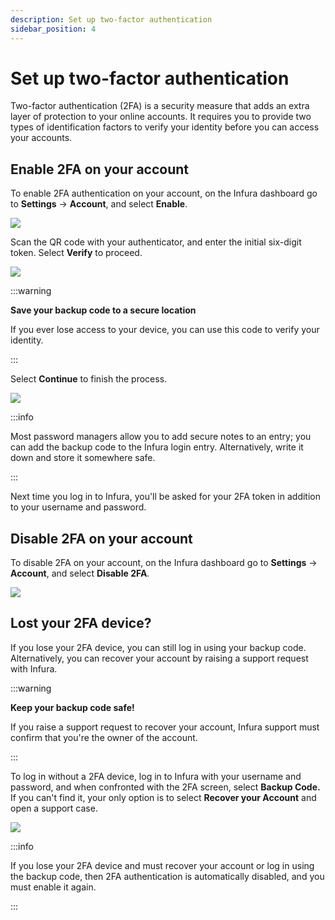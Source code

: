 ```yaml
---
description: Set up two-factor authentication
sidebar_position: 4
---
```


# Set up two-factor authentication

Two-factor authentication (2FA) is a security measure that adds an extra layer of protection to
your online accounts. It requires you to provide two types of identification factors to verify your
identity before you can access your accounts.

## Enable 2FA on your account

To enable 2FA authentication on your account, on the Infura dashboard go to **Settings** -> **Account**, and
select **Enable**.

<div class="left-align-container">
  <div class="img-large">
    <img
      src={require("../../images/enable2fa.png").default}
    />
  </div>
</div>

Scan the QR code with your authenticator, and enter the initial six-digit token. Select **Verify** to proceed.

<div class="left-align-container">
  <div class="img-medium">
    <img
      src={require("../../images/enter_token.png").default}
    />
  </div>
</div>

:::warning

**Save your backup code to a secure location**

If you ever lose access to your device, you can use this code to verify your identity.

:::

Select **Continue** to finish the process.

<div class="left-align-container">
  <div class="img-medium">
    <img
      src={require("../../images/backup_code.png").default}
    />
  </div>
</div>

:::info

Most password managers allow you to add secure notes to an entry; you can add the backup code to the
Infura login entry. Alternatively, write it down and store it somewhere safe.

:::

Next time you log in to Infura, you'll be asked for your 2FA token in addition to your username and password.

## Disable 2FA on your account

To disable 2FA on your account, on the Infura dashboard go to **Settings** -> **Account**, and select **Disable 2FA**.

<div class="left-align-container">
  <div class="img-medium">
    <img
      src={require("../../images/disable2fa.png").default}
    />
  </div>
</div>

## Lost your 2FA device?

If you lose your 2FA device, you can still log in using your backup code. Alternatively, you can recover your account by raising a support request with Infura.

:::warning

**Keep your backup code safe!**

If you raise a support request to recover your account, Infura support must confirm that you're the owner of the account.

:::

To log in without a 2FA device, log in to Infura with your username and password, and when confronted with the 2FA screen, select **Backup Code.** If you can't find it, your only option is to select **Recover your Account** and open a support case.

<div class="left-align-container">
  <div class="img-small">
    <img
      src={require("../../images/login2FA.png").default}
    />
  </div>
</div>

:::info

If you lose your 2FA device and must recover your account or log in using the backup code, then 2FA authentication is automatically disabled, and you must enable it again.

:::
